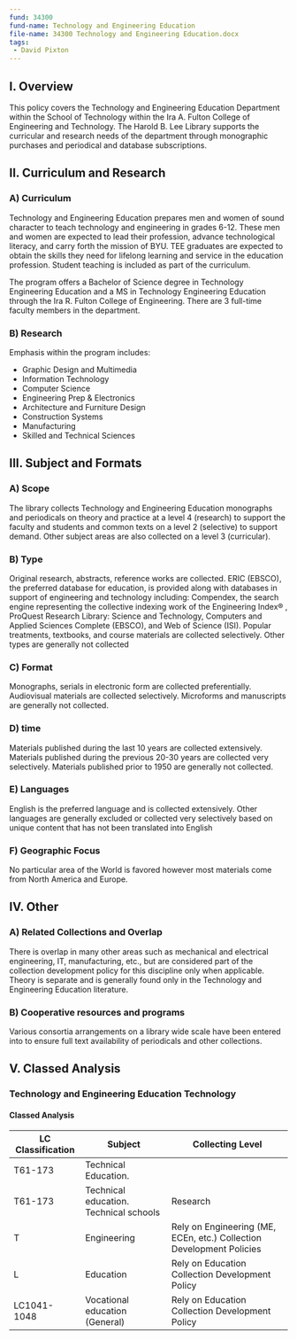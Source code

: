 ```yaml
---
fund: 34300
fund-name: Technology and Engineering Education
file-name: 34300 Technology and Engineering Education.docx
tags:
 - David Pixton
---
```


## I. Overview

This policy covers the Technology and Engineering Education Department within the School of Technology within the Ira A. Fulton College of Engineering and Technology. The Harold B. Lee Library supports the curricular and research needs of the department through monographic purchases and periodical and database subscriptions.

## II. Curriculum and Research

### A) Curriculum

Technology and Engineering Education prepares men and women of sound character to teach technology and engineering in grades 6-12. These men and women are expected to lead their profession, advance technological literacy, and carry forth the mission of BYU. TEE graduates are expected to obtain the skills they need for lifelong learning and service in the education profession. Student teaching is included as part of the curriculum.

The program offers a Bachelor of Science degree in Technology Engineering Education and a MS in Technology Engineering Education through the Ira R. Fulton College of Engineering. There are 3 full-time faculty members in the department.

### B) Research

Emphasis within the program includes:

- Graphic Design and Multimedia
- Information Technology
- Computer Science
- Engineering Prep &amp; Electronics
- Architecture and Furniture Design
- Construction Systems
- Manufacturing
- Skilled and Technical Sciences

## III. Subject and Formats

### A) Scope

The library collects Technology and Engineering Education monographs and periodicals on theory and practice at a level 4 (research) to support the faculty and students and common texts on a level 2 (selective) to support demand. Other subject areas are also collected on a level 3 (curricular).

### B) Type

Original research, abstracts, reference works are collected. ERIC (EBSCO), the preferred database for education, is provided along with databases in support of engineering and technology including: Compendex, the search engine representing the collective indexing work of the Engineering Index® , ProQuest Research Library: Science and Technology, Computers and Applied Sciences Complete (EBSCO), and Web of Science (ISI). Popular treatments, textbooks, and course materials are collected selectively. Other types are generally not collected

### C) Format

Monographs, serials in electronic form are collected preferentially. Audiovisual materials are collected selectively. Microforms and manuscripts are generally not collected.

### D) time

Materials published during the last 10 years are collected extensively. Materials published during the previous 20-30 years are collected very selectively. Materials published prior to 1950 are generally not collected.

### E) Languages

English is the preferred language and is collected extensively. Other languages are generally excluded or collected very selectively based on unique content that has not been translated into English

### F) Geographic Focus

No particular area of the World is favored however most materials come from North America and Europe.

## IV. Other

### A) Related Collections and Overlap

There is overlap in many other areas such as mechanical and electrical engineering, IT, manufacturing, etc., but are considered part of the collection development policy for this discipline only when applicable. Theory is separate and is generally found only in the Technology and Engineering Education literature.

### B) Cooperative resources and programs

Various consortia arrangements on a library wide scale have been entered into to ensure full text availability of periodicals and other collections.

## V. Classed Analysis

### Technology and Engineering Education Technology

#### Classed Analysis

| **LC Classification** | **Subject** | **Collecting Level** |
| --- | --- | --- |
| T61-173 | Technical Education. | |
| T61-173 | Technical education. Technical schools | Research |
| T | Engineering | Rely on Engineering (ME, ECEn, etc.) Collection Development Policies |
| L | Education | Rely on Education Collection Development Policy |
| LC1041-1048 | Vocational education (General) | Rely on Education Collection Development Policy |

